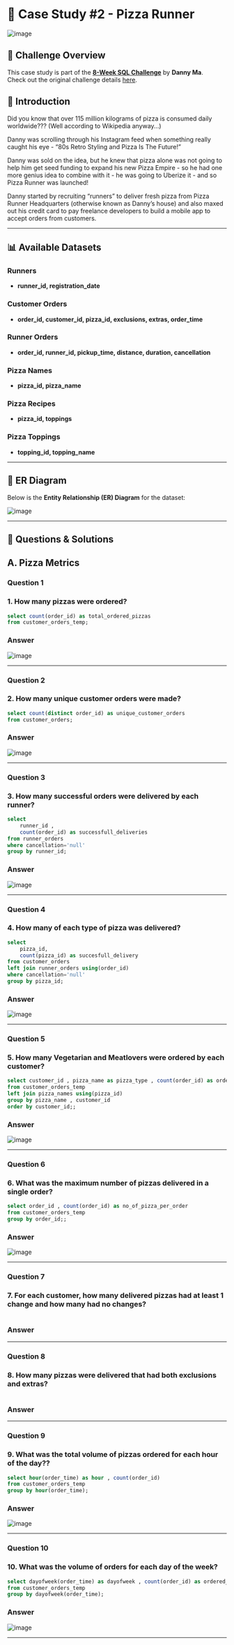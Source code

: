 # 📌 Case Study #2 - Pizza Runner

![image](https://github.com/user-attachments/assets/d25a0b96-603b-4c01-b6c7-7dfce8596f89)

## 📌 Challenge Overview  
This case study is part of the **[8-Week SQL Challenge](https://8weeksqlchallenge.com)** by **Danny Ma**.  
Check out the original challenge details [here](https://8weeksqlchallenge.com/case-study-2/).  
 
## 📝 Introduction  
Did you know that over 115 million kilograms of pizza is consumed daily worldwide??? (Well according to Wikipedia anyway…)

Danny was scrolling through his Instagram feed when something really caught his eye - “80s Retro Styling and Pizza Is The Future!”

Danny was sold on the idea, but he knew that pizza alone was not going to help him get seed funding to expand his new Pizza Empire - so he had one more genius idea to combine with it - he was going to Uberize it - and so Pizza Runner was launched!

Danny started by recruiting “runners” to deliver fresh pizza from Pizza Runner Headquarters (otherwise known as Danny’s house) and also maxed out his credit card to pay freelance developers to build a mobile app to accept orders from customers.

***

## 📊 Available Datasets  

### Runners
- **runner_id, registration_date**  

### Customer Orders
- **order_id, customer_id, pizza_id, exclusions, extras, order_time**

### Runner Orders
- **order_id, runner_id, pickup_time, distance, duration, cancellation**  

### Pizza Names
- **pizza_id, pizza_name**

### Pizza Recipes
- **pizza_id, toppings**  

### Pizza Toppings
- **topping_id, topping_name**  

***

## 🔗 ER Diagram  
Below is the **Entity Relationship (ER) Diagram** for the dataset:  

![image](https://github.com/user-attachments/assets/1d6b8feb-3bc8-409e-a05d-c7f8ffd80dbb)

***

## 📜 Questions & Solutions  

## A. Pizza Metrics

### Question 1
### 1. How many pizzas were ordered?

```` SQL
select count(order_id) as total_ordered_pizzas
from customer_orders_temp;
````
### Answer
![image](https://github.com/user-attachments/assets/88d48416-a2c4-4153-bef2-7010687e7acd)

***

### Question 2
### 2. How many unique customer orders were made?

```` SQL
select count(distinct order_id) as unique_customer_orders
from customer_orders;  
````
### Answer
![image](https://github.com/user-attachments/assets/b9b6f57d-d4ec-4e6e-b7a3-05b7c6ae51d3)

***

### Question 3
### 3. How many successful orders were delivered by each runner?

```` SQL
select 
	runner_id ,
    count(order_id) as successfull_deliveries
from runner_orders
where cancellation='null'
group by runner_id;
````
### Answer
![image](https://github.com/user-attachments/assets/f44982c6-b69e-4229-a001-1bb090eb3e12)

***

### Question 4
### 4. How many of each type of pizza was delivered?

```` SQL
select 
    pizza_id,
    count(pizza_id) as succesfull_delivery
from customer_orders
left join runner_orders using(order_id)
where cancellation='null'
group by pizza_id;
````
### Answer
![image](https://github.com/user-attachments/assets/bf16d052-15a1-4b1f-b46b-2ee3a6fa5bb0)

***

### Question 5
### 5. How many Vegetarian and Meatlovers were ordered by each customer?
```` SQL
select customer_id , pizza_name as pizza_type , count(order_id) as ordered_count
from customer_orders_temp
left join pizza_names using(pizza_id)
group by pizza_name , customer_id
order by customer_id;;
````
### Answer
![image](https://github.com/user-attachments/assets/8e554b86-d59a-4fa0-a445-56348651878a)

***

### Question 6
### 6. What was the maximum number of pizzas delivered in a single order?
```` SQL
select order_id , count(order_id) as no_of_pizza_per_order
from customer_orders_temp
group by order_id;;  
````
### Answer
![image](https://github.com/user-attachments/assets/d1f3eb78-e1a4-49a9-a459-d44a617e37f7)

***

### Question 7
### 7. For each customer, how many delivered pizzas had at least 1 change and how many had no changes?
```` SQL

````
### Answer


***

### Question 8
### 8. How many pizzas were delivered that had both exclusions and extras?
```` SQL

````
### Answer

***

### Question 9
### 9. What was the total volume of pizzas ordered for each hour of the day??
```` SQL
select hour(order_time) as hour , count(order_id)
from customer_orders_temp
group by hour(order_time);
````
### Answer
![image](https://github.com/user-attachments/assets/154bf02b-6eb9-463b-97de-522eed0e9105)

***

### Question 10
### 10. What was the volume of orders for each day of the week?

```` SQL
select dayofweek(order_time) as dayofweek , count(order_id) as ordered_count
from customer_orders_temp
group by dayofweek(order_time);  
````
### Answer
![image](https://github.com/user-attachments/assets/1731d46c-7e03-4adb-a5d4-5c89f867c5bf)

***


